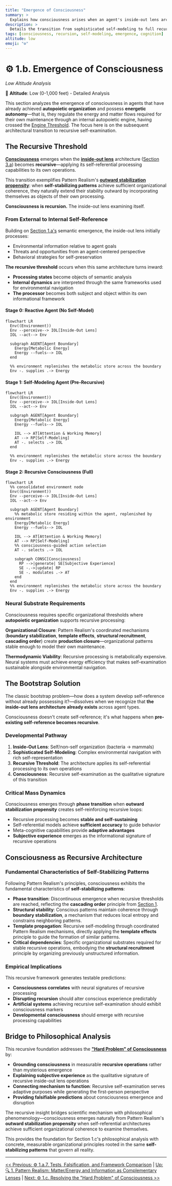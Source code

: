 ```yaml
---
title: "Emergence of Consciousness"
summary: >
  Explains how consciousness arises when an agent's inside-out lens architecture becomes recursively self-referential, leading to subjective experience.
description: >
  Details the transition from sophisticated self-modeling to full recursive processing, showing how Pattern Realism's outward-stabilization mechanisms enable autopoietic agents to cross the recursive threshold that marks the emergence of consciousness.
tags: [consciousness, recursion, self-modeling, emergence, cognition]
altitude: low
emoji: "⚙️"
---
```


# ⚙️ 1.b. Emergence of Consciousness
<!-- markdownlint-disable MD036 -->
*Low Altitude Analysis*
<!-- markdownlint-enable MD036 -->

📍 **Altitude**: Low (0-1,000 feet) - Detailed Analysis

This section analyzes the emergence of consciousness in agents that have already achieved **autopoietic organization** and possess **energetic autonomy**—that is, they regulate the energy and matter flows required for their own maintenance through an internal autopoietic engine, having crossed the [Engine Threshold](../04-information-systems/4d-host-information-interactions.md#the-engine-threshold-from-organizational-agency-to-agent-mediated-agency). The focus here is on the subsequent architectural transition to recursive self-examination.

## The Recursive Threshold

[**Consciousness**](../glossary/C.md#consciousness) emerges when the [**inside-out lens**](../glossary/I.md#inside-out-lens) architecture ([Section 3.a](../03-agents-as-information-processors/3a-inside-out-lens-self-preservation.md)) becomes **recursive**—applying its self-referential processing capabilities to its own operations.

This transition exemplifies Pattern Realism's [**outward stabilization propensity**](1-pattern-realism.md#pattern-stability-and-outward-stabilization): when **self-stabilizing patterns** achieve sufficient organizational coherence, they naturally extend their stability outward by incorporating themselves as objects of their own processing.

**Consciousness is recursion.** The inside-out lens examining itself.

### From External to Internal Self-Reference

Building on [Section 1.a's](1a-pathway-emergence/1a-pathway-emergence.md) semantic emergence, the inside-out lens initially processes:

- Environmental information relative to agent goals
- Threats and opportunities from an agent-centered perspective  
- Behavioral strategies for self-preservation

**The recursive threshold** occurs when this same architecture turns inward:

- **Processing states** become objects of semantic analysis
- **Internal dynamics** are interpreted through the same frameworks used for environmental navigation
- **The processor** becomes both subject and object within its own informational framework

#### Stage 0: Reactive Agent (No Self-Model)

```mermaid
flowchart LR
  Env((Environment))
  Env --perceive--> IOL[Inside-Out Lens]
  IOL --act--> Env

  subgraph AGENT[Agent Boundary]
    Energy[Metabolic Energy]
    Energy --fuels--> IOL
  end

  %% environment replenishes the metabolic store across the boundary
  Env -. supplies .-> Energy
```

#### Stage 1: Self-Modeling Agent (Pre-Recursive)

```mermaid
flowchart LR
  Env((Environment))
  Env --perceive--> IOL[Inside-Out Lens]
  IOL --act--> Env

  subgraph AGENT[Agent Boundary]
    Energy[Metabolic Energy]
    Energy --fuels--> IOL

    IOL --> AT[Attention & Working Memory]
    AT --> RP[Self-Modeling]
    AT -. selects .-> IOL
  end

  %% environment replenishes the metabolic store across the boundary
  Env -. supplies .-> Energy
```

#### Stage 2: Recursive Consciousness (Full)

```mermaid
flowchart LR
  %% consolidated environment node
  Env((Environment))
  Env --perceive--> IOL[Inside-Out Lens]
  IOL --act--> Env

  subgraph AGENT[Agent Boundary]
    %% metabolic store residing within the agent, replenished by environment
    Energy[Metabolic Energy]
    Energy --fuels--> IOL

    IOL --> AT[Attention & Working Memory]
    AT --> RP[Self-Modeling]
    %% consciousness-guided action selection
    AT -. selects .-> IOL

    subgraph CONSC[Consciousness]
      RP -->|generate| SE[Subjective Experience]
      SE -.->|update| RP
      SE -. modulates .-> AT
    end
  end
  %% environment replenishes the metabolic store across the boundary
  Env -. supplies .-> Energy
```

### Neural Substrate Requirements

Consciousness requires specific organizational thresholds where **autopoietic organization** supports recursive processing:

**Organizational Closure**: Pattern Realism's coordinated mechanisms (**boundary stabilization**, **template effects**, **structural recruitment**, **cascading order**) create **production closure**—organizational patterns stable enough to model their own maintenance.

**Thermodynamic Viability**: Recursive processing is metabolically expensive. Neural systems must achieve energy efficiency that makes self-examination sustainable alongside environmental navigation.

## The Bootstrap Solution

The classic bootstrap problem—how does a system develop self-reference without already possessing it?—dissolves when we recognize that **the inside-out lens architecture already exists** across agent types.

Consciousness doesn't create self-reference; it's what happens when **pre-existing self-reference becomes recursive**.

### Developmental Pathway

1. **Inside-Out Lens**: Self/non-self organization (bacteria → mammals)
2. **Sophisticated Self-Modeling**: Complex environmental navigation with rich self-representation  
3. **Recursive Threshold**: The architecture applies its self-referential processing to its own operations
4. **Consciousness**: Recursive self-examination as the qualitative signature of this transition

### Critical Mass Dynamics

Consciousness emerges through **phase transition** when **outward stabilization propensity** creates self-reinforcing recursive loops:

- Recursive processing becomes **stable and self-sustaining**
- Self-referential models achieve **sufficient accuracy** to guide behavior
- Meta-cognitive capabilities provide **adaptive advantages**
- **Subjective experience** emerges as the informational signature of recursive operations

## Consciousness as Recursive Architecture

### Fundamental Characteristics of Self-Stabilizing Patterns

Following Pattern Realism's principles, consciousness exhibits the fundamental characteristics of **self-stabilizing patterns**:

- **Phase transition**: Discontinuous emergence when recursive thresholds are reached, reflecting the **cascading order** principle from [Section 1](1-pattern-realism.md#pattern-stability-and-outward-stabilization).
- **Structural stability**: Conscious patterns maintain coherence through **boundary stabilization**, a mechanism that reduces local entropy and constrains neighboring patterns.
- **Template propagation**: Recursive self-modeling through coordinated Pattern Realism mechanisms, directly applying the **template effects** principle to guide the formation of similar patterns.
- **Critical dependencies**: Specific organizational substrates required for stable recursive operations, embodying the **structural recruitment** principle by organizing previously unstructured information.

### Empirical Implications

This recursive framework generates testable predictions:

- **Consciousness correlates** with neural signatures of recursive processing
- **Disrupting recursion** should alter conscious experience predictably
- **Artificial systems** achieving recursive self-examination should exhibit consciousness markers
- **Developmental consciousness** should emerge with recursive processing capabilities

## Bridge to Philosophical Analysis

This recursive foundation addresses the [**"Hard Problem" of Consciousness**](1c-hard-problem-of-consciousness.md) by:

- **Grounding consciousness** in measurable **recursive operations** rather than mysterious emergence
- **Explaining subjective experience** as the qualitative signature of recursive inside-out lens operations
- **Connecting mechanism to function**: Recursive self-examination serves adaptive purposes while generating the first-person perspective
- **Providing falsifiable predictions** about consciousness emergence and disruption

The recursive insight bridges scientific mechanism with philosophical phenomenology—consciousness emerges naturally from Pattern Realism's **outward stabilization propensity** when self-referential architectures achieve sufficient organizational coherence to examine themselves.

This provides the foundation for Section 1.c's philosophical analysis with concrete, measurable organizational principles rooted in the same **self-stabilizing patterns** that govern all reality.

---
[<< Previous: ⚙️ 1.a.7. Tests, Falsification, and Framework Comparison](1a-pathway-emergence/1a7-tests-comparisons.md) | [Up: 🔍 1. Pattern Realism: Matter/Energy and Information as Complementary Lenses](1-pattern-realism.md) | [Next: ⚙️ 1.c. Resolving the "Hard Problem" of Consciousness >>](1c-hard-problem-of-consciousness.md)
